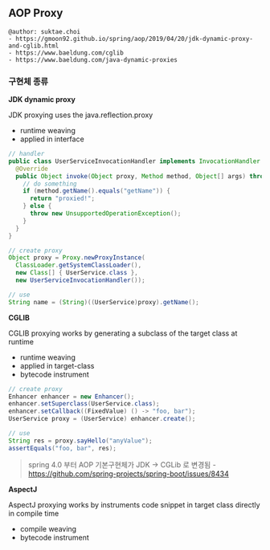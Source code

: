 ## AOP Proxy

```
@author: suktae.choi
- https://gmoon92.github.io/spring/aop/2019/04/20/jdk-dynamic-proxy-and-cglib.html
- https://www.baeldung.com/cglib
- https://www.baeldung.com/java-dynamic-proxies
```

### 구현체 종류

**JDK dynamic proxy**

JDK proxying uses the java.reflection.proxy

- runtime weaving
- applied in interface

```java
// handler
public class UserServiceInvocationHandler implements InvocationHandler {
  @Override
  public Object invoke(Object proxy, Method method, Object[] args) throws Throwable {
    // do something
    if (method.getName().equals("getName")) {
      return "proxied!";
    } else {
      throw new UnsupportedOperationException();
    }
  }
}

// create proxy
Object proxy = Proxy.newProxyInstance(
  ClassLoader.getSystemClassLoader(), 
  new Class[] { UserService.class }, 
  new UserServiceInvocationHandler());

// use
String name = (String)((UserService)proxy).getName();
```

**CGLIB**

CGLIB proxying works by generating a subclass of the target class at runtime

- runtime weaving
- applied in target-class
- bytecode instrument

```java
// create proxy
Enhancer enhancer = new Enhancer();
enhancer.setSuperclass(UserService.class);
enhancer.setCallback((FixedValue) () -> "foo, bar");
UserService proxy = (UserService) enhancer.create();

// use
String res = proxy.sayHello("anyValue");
assertEquals("foo, bar", res);
```

> spring 4.0 부터 AOP 기본구현체가 JDK -> CGLib 로 변경됨 - https://github.com/spring-projects/spring-boot/issues/8434

**AspectJ**

AspectJ proxying works by instruments code snippet in target class directly in compile time

- compile weaving
- bytecode instrument

